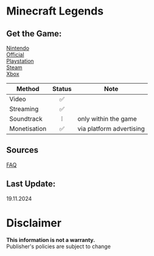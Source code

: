 # Minecraft Legends

## Get the Game:
[Nintendo](https://www.nintendo.com/store/products/minecraft-legends-switch/)  
[Official](https://www.minecraft.net/)  
[Playstation](https://store.playstation.com/concept/10000771)  
[Steam](https://store.steampowered.com/app/1928870/)  
[Xbox](https://www.xbox.com/games/store/minecraft-legends/9nf0d13rpx5l)  

|**Method**|**Status**|**Note**|
|---|:---:|---|
|Video|✅||
|Streaming|✅||
|Soundtrack|❕|only within the game|
|Monetisation|✅|via platform advertising|

## Sources
[FAQ](https://help.minecraft.net/hc/en-us/articles/21984449056781)  

## Last Update:
19.11.2024

# Disclaimer
**This information is not a warranty.**  
Publisher's policies are subject to change

